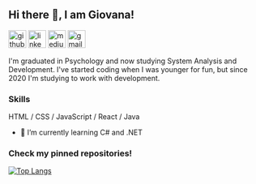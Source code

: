 ## Hi there 👋, I am Giovana!

[<img src='https://cdn.jsdelivr.net/npm/simple-icons@3.0.1/icons/github.svg' alt='github' height='35'>](https://github.com/giovanaandrade) [<img src='https://cdn.jsdelivr.net/npm/simple-icons@3.0.1/icons/linkedin.svg' alt='linkedin' height='35'>](https://www.linkedin.com/in/giovanadeandrade//) [<img src='https://cdn.jsdelivr.net/npm/simple-icons@3.0.1/icons/medium.svg' alt='medium' height='35'>](https://medium.com/@giovanadandrade) [<img src='https://cdn.jsdelivr.net/npm/simple-icons@3.0.1/icons/gmail.svg' alt='gmail' height='35'>](mailto:giovanadandrade@gmail.com)  

I'm graduated in Psychology and now studying System Analysis and Development. I've started coding when I was younger for fun, but since 2020 I'm studying to work with development.

### Skills 
HTML / CSS / JavaScript / React / Java

- 🌱 I’m currently learning C# and .NET 

### Check my pinned repositories!



[![Top Langs](https://github-readme-stats.vercel.app/api/top-langs/?username=giovanaandrade)](https://github.com/anuraghazra/github-readme-stats)

